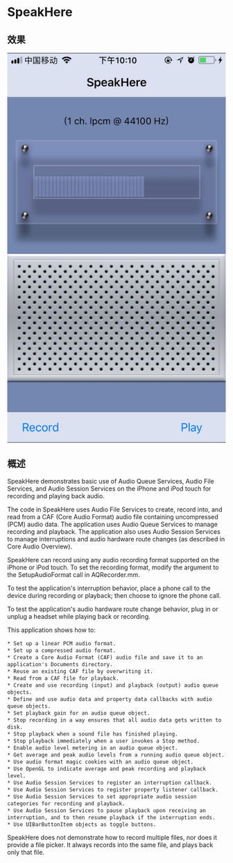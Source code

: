 # SpeakHere

## 效果
![代码启动界面](https://github.com/royblog/speakhere/blob/master/screen.jpg)

## 概述
SpeakHere demonstrates basic use of Audio Queue Services, Audio File Services, and Audio Session Services on the iPhone and iPod touch for recording and playing back audio.

The code in SpeakHere uses Audio File Services to create, record into, and read from a CAF (Core Audio Format) audio file containing uncompressed (PCM) audio data. The application uses Audio Queue Services to manage recording and playback. The application also uses Audio Session Services to manage interruptions and audio hardware route changes (as described in Core Audio Overview).

SpeakHere can record using any audio recording format supported on the iPhone or iPod touch. To set the recording format, modify the argument to the SetupAudioFormat call in AQRecorder.mm.

To test the application's interruption behavior, place a phone call to the device during recording or playback; then choose to ignore the phone call.

To test the application's audio hardware route change behavior, plug in or unplug a headset while playing back or recording.

This application shows how to:

	* Set up a linear PCM audio format.
	* Set up a compressed audio format.
	* Create a Core Audio Format (CAF) audio file and save it to an application's Documents directory.
	* Reuse an existing CAF file by overwriting it.
	* Read from a CAF file for playback.
	* Create and use recording (input) and playback (output) audio queue objects.
	* Define and use audio data and property data callbacks with audio queue objects.
	* Set playback gain for an audio queue object.
	* Stop recording in a way ensures that all audio data gets written to disk.
	* Stop playback when a sound file has finished playing.
	* Stop playback immediately when a user invokes a Stop method.
	* Enable audio level metering in an audio queue object.
	* Get average and peak audio levels from a running audio queue object.
	* Use audio format magic cookies with an audio queue object.
	* Use OpenGL to indicate average and peak recording and playback level.
	* Use Audio Session Services to register an interruption callback.
	* Use Audio Session Services to register property listener callback.
	* Use Audio Session Services to set appropriate audio session categories for recording and playback.
	* Use Audio Session Services to pause playback upon receiving an interruption, and to then resume playback if the interruption ends.
	* Use UIBarButtonItem objects as toggle buttons.

SpeakHere does not demonstrate how to record multiple files, nor does it provide a file picker. It always records into the same file, and plays back only that file.
